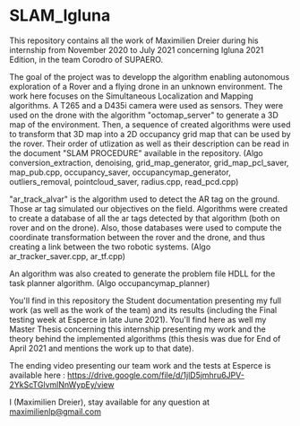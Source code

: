 # SLAM_Igluna
This repository contains all the work of Maximilien Dreier during his internship from November 2020 to July 2021 concerning Igluna 2021 Edition, in the team Corodro of SUPAERO.

The goal of the project was to developp the algorithm enabling autonomous exploration of a Rover and a flying drone in an unknown environment.
The work here focuses on the Simultaneous Localization and Mapping algorithms.
A T265 and a D435i camera were used as sensors.
They were used on the drone with the algorithm "octomap_server" to generate a 3D map of the environment.
Then, a sequence of created algorithms were used to transform that 3D map into a 2D occupancy grid map that can be used by the rover. Their order of utlization as well as their 
description can be read in the document "SLAM PROCEDURE" available in the repository.
(Algo conversion_extraction, denoising, grid_map_generator, grid_map_pcl_saver, map_pub.cpp, occupancy_saver, occupancymap_generator, outliers_removal,
pointcloud_saver, radius.cpp, read_pcd.cpp)

"ar_track_alvar" is the algorithm used to detect the AR tag on the ground. Those ar tag simulated our objectives on the field.
Algorithms were created to create a database of all the ar tags detected by that algorithm (both on rover and on the drone).
Also, those databases were used to compute the coordinate transformation between the rover and the drone, and thus creating a link between the two robotic systems.
(Algo ar_tracker_saver.cpp, ar_tf.cpp)

An algorithm was also created to generate the problem file HDLL for the task planner algorithm.
(Algo occupancymap_planner)

You'll find in this repository the Student documentation presenting my full work (as well as the work of the team) and its results (including the Final testing week at Esperce in late June 2021). You'll find here as well my
Master Thesis concerning this internship presenting my work and the theory behind the implemented algorithms (this thesis was due for End of April 2021 and mentions the work up to that date).

The ending video presenting our team work and the tests at Esperce is available here :
https://drive.google.com/file/d/1jlD5jmhru6JPV-2YkScTGlvmlNnWypEy/view


I (Maximilien Dreier), stay available for any question at maximilienlp@gmail.com 

